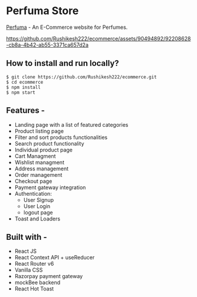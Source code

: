# Perfuma Store

[Perfuma](https://perfumago.netlify.app/) - An E-Commerce website for Perfumes.

https://github.com/Rushikesh222/ecommerce/assets/90494892/92208628-cb8a-4b42-ab55-3371ca657d2a



## How to install and run locally?

```
$ git clone https://github.com/Rushikesh222/ecommerce.git
$ cd ecommerce
$ npm install
$ npm start
```

## Features -

- Landing page with a list of featured categories
- Product listing page
- Filter and sort products functionalities
- Search product functionality
- Individual product page
- Cart Managment
- Wishlist managment
- Address management
- Order management
- Checkout page
- Payment gateway integration
- Authentication:
  - User Signup
  - User Login
  - logout page
- Toast and Loaders

## Built with -

- React JS
- React Context API + useReducer
- React Router v6
- Vanilla CSS
- Razorpay payment gateway
- mockBee backend
- React Hot Toast
